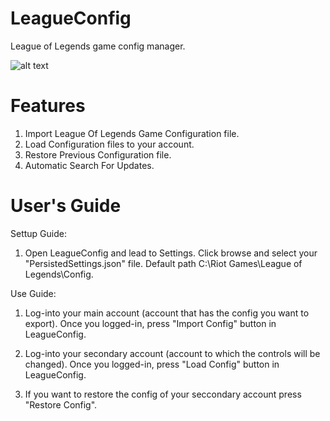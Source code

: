 # LeagueConfig
League of Legends game config manager. 

![alt text](https://github.com/PapaElGunmen/LeagueConfig/blob/master/LC.png)

# Features
1. Import League Of Legends Game Configuration file.
2. Load Configuration files to your account.
3. Restore Previous Configuration file.
4. Automatic Search For Updates.

# User's Guide

Settup Guide: 

  1. Open LeagueConfig and lead to Settings. Click browse and select your "PersistedSettings.json" file. 
  Default path C:\Riot Games\League of Legends\Config.
 
 
Use Guide:

  1. Log-into your main account (account that has the config you want to export). Once you logged-in, press "Import Config" button in LeagueConfig.
  
  2. Log-into your secondary account (account to which the controls will be changed). Once you logged-in, press "Load Config" button in LeagueConfig.  
  
 3. If you want to restore the config of your seccondary account press "Restore Config".
